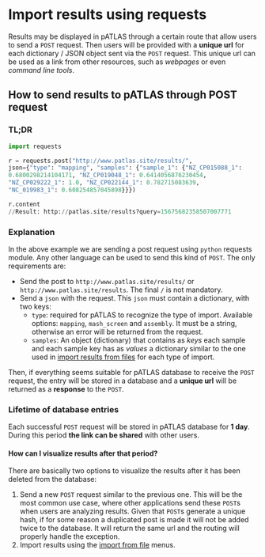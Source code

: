 # Import results using requests

Results may be displayed in pATLAS through a certain route that allow
users to send a `POST` request. Then users will be provided with a
**unique url** for each dictionary / JSON object sent via the `POST`
request. This unique url can be used as a link from other resources,
such as _webpages_ or even _command line tools_.

## How to send results to pATLAS through POST request

### TL;DR
```python
import requests

r = requests.post("http://www.patlas.site/results/",
json={"type": "mapping", "samples": {"sample_1": {"NZ_CP015088_1":
0.6800298214104171, "NZ_CP019048_1": 0.6414056876230454,
"NZ_CP029222_1": 1.0, "NZ_CP022144_1": 0.782715083639,
"NC_019983_1": 0.608254857045898}}})

r.content
//Result: http://patlas.site/results?query=15675682358507007771
```

### Explanation

In the above example we are sending a post request using `python`
requests module. Any other language can be used to send this kind of
`POST`. The only requirements are:

* Send the post to `http://www.patlas.site/results/` or
`http://www.patlas.site/results`. The final `/` is not mandatory.
* Send a `json` with the request. This `json` must contain a dictionary,
with two keys:
    * `type`: required for pATLAS to recognize the type of import.
    Available options: `mapping`, `mash_screen` and `assembly`. It must
    be a string, otherwise an error will be returned from the request.
    * `samples`: An object (dictionary) that contains as _keys_ each
    sample and each sample key has as _values_ a dictionary similar to
    the one used in [import results from files](import_api.md) for each
    type of import.

Then, if everything seems suitable for pATLAS database to receive the
`POST` request, the entry will be stored in a database and a **unique
url** will be returned as a **response** to the `POST`.

### Lifetime of database entries

Each successful `POST` request will be stored in pATLAS database for
**1 day**. During this period **the link can be shared** with other
users.

#### How can I visualize results after that period?

There are basically two options to visualize the results after it has
been deleted from the database:

1) Send a new `POST` request similar to the previous one. This will be
the most common use case, where other applications send these `POST`s
when users are analyzing results. Given that `POST`s generate a unique
hash, if for some reason a duplicated post is made it will not be added
twice to the database. It will return the same url and the routing will
properly handle the exception.
2) Import results using the [import from file](Import.md) menus.

